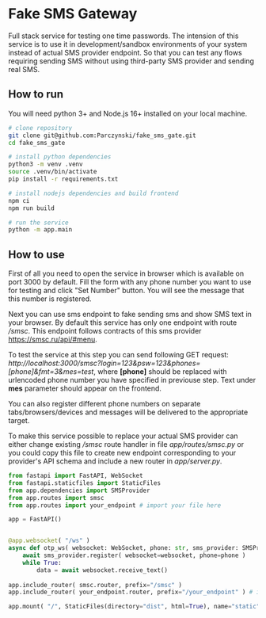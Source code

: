 # Fake SMS Gateway

Full stack service for testing one time passwords. The intension of this service is to use it in development/sandbox environments of your system instead of actual SMS provider endpoint. So that you can test any flows requiring sending SMS without using third-party SMS provider and sending real SMS.

## How to run

You will need python 3+ and Node.js 16+ installed on your local machine.

```sh
# clone repository
git clone git@github.com:Parczynski/fake_sms_gate.git
cd fake_sms_gate

# install python dependencies
python3 -m venv .venv
source .venv/bin/activate
pip install -r requirements.txt

# install nodejs dependencies and build frontend
npm ci
npm run build

# run the service
python -m app.main
```


## How to use

First of all you need to open the service in browser which is available on port 3000 by default. Fill the form with any phone number you want to use for testing and click "Set Number" button. You will see the message that this number is registered.

Next you can use sms endpoint to fake sending sms and show SMS text in your browser. By default this service has only one endpoint with route */smsc*. This endpoint follows contracts of this sms provider https://smsc.ru/api/#menu. 

To test the service at this step you can send following GET request: *http://localhost:3000/smsc?login=123&psw=123&phones=[phone]&fmt=3&mes=test*, where **[phone]** should be replaced with urlencoded phone number you have specified in previouse step. Text under **mes** parameter should appear on the frontend.

You can also register different phone numbers on separate tabs/browsers/devices and messages will be delivered to the appropriate target.

To make this service possible to replace your actual SMS provider can either change existing */smsc* route handler in file *app/routes/smsc.py* or you could copy this file to create new endpoint corresponding to your provider's API schema and include a new router in *app/server.py*.

```python
from fastapi import FastAPI, WebSocket
from fastapi.staticfiles import StaticFiles
from app.dependencies import SMSProvider
from app.routes import smsc
from app.routes import your_endpoint # import your file here

app = FastAPI()


@app.websocket( "/ws" )
async def otp_ws( websocket: WebSocket, phone: str, sms_provider: SMSProvider ):
    await sms_provider.register( websocket=websocket, phone=phone )
    while True:
        data = await websocket.receive_text()
    
app.include_router( smsc.router, prefix="/smsc" )
app.include_router( your_endpoint.router, prefix="/your_endpoint" ) # include your router here

app.mount( "/", StaticFiles(directory="dist", html=True), name="static")
```